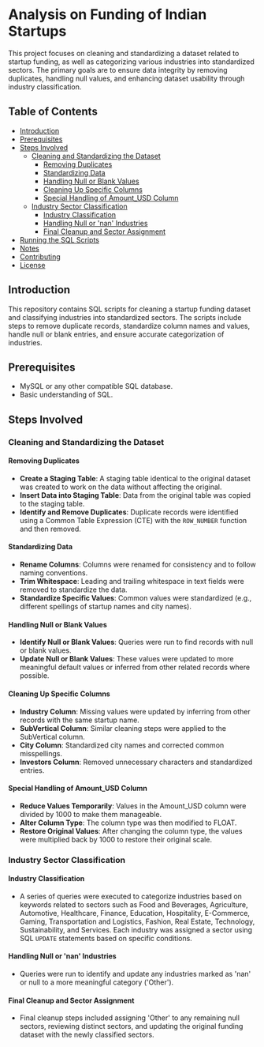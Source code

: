 # Analysis on Funding of Indian Startups

This project focuses on cleaning and standardizing a dataset related to startup funding, as well as categorizing various industries into standardized sectors. The primary goals are to ensure data integrity by removing duplicates, handling null values, and enhancing dataset usability through industry classification.

## Table of Contents
- [Introduction](#introduction)
- [Prerequisites](#prerequisites)
- [Steps Involved](#steps-involved)
  - [Cleaning and Standardizing the Dataset](#cleaning-and-standardizing-the-dataset)
    - [Removing Duplicates](#removing-duplicates)
    - [Standardizing Data](#standardizing-data)
    - [Handling Null or Blank Values](#handling-null-or-blank-values)
    - [Cleaning Up Specific Columns](#cleaning-up-specific-columns)
    - [Special Handling of Amount_USD Column](#special-handling-of-amount_usd-column)
  - [Industry Sector Classification](#industry-sector-classification)
    - [Industry Classification](#industry-classification)
    - [Handling Null or 'nan' Industries](#handling-null-or-nan-industries)
    - [Final Cleanup and Sector Assignment](#final-cleanup-and-sector-assignment)
- [Running the SQL Scripts](#running-the-sql-scripts)
- [Notes](#notes)
- [Contributing](#contributing)
- [License](#license)

## Introduction
This repository contains SQL scripts for cleaning a startup funding dataset and classifying industries into standardized sectors. The scripts include steps to remove duplicate records, standardize column names and values, handle null or blank entries, and ensure accurate categorization of industries.

## Prerequisites
- MySQL or any other compatible SQL database.
- Basic understanding of SQL.

## Steps Involved

### Cleaning and Standardizing the Dataset

#### Removing Duplicates
- **Create a Staging Table**: A staging table identical to the original dataset was created to work on the data without affecting the original.
- **Insert Data into Staging Table**: Data from the original table was copied to the staging table.
- **Identify and Remove Duplicates**: Duplicate records were identified using a Common Table Expression (CTE) with the `ROW_NUMBER` function and then removed.

#### Standardizing Data
- **Rename Columns**: Columns were renamed for consistency and to follow naming conventions.
- **Trim Whitespace**: Leading and trailing whitespace in text fields were removed to standardize the data.
- **Standardize Specific Values**: Common values were standardized (e.g., different spellings of startup names and city names).

#### Handling Null or Blank Values
- **Identify Null or Blank Values**: Queries were run to find records with null or blank values.
- **Update Null or Blank Values**: These values were updated to more meaningful default values or inferred from other related records where possible.

#### Cleaning Up Specific Columns
- **Industry Column**: Missing values were updated by inferring from other records with the same startup name.
- **SubVertical Column**: Similar cleaning steps were applied to the SubVertical column.
- **City Column**: Standardized city names and corrected common misspellings.
- **Investors Column**: Removed unnecessary characters and standardized entries.

#### Special Handling of Amount_USD Column
- **Reduce Values Temporarily**: Values in the Amount_USD column were divided by 1000 to make them manageable.
- **Alter Column Type**: The column type was then modified to FLOAT.
- **Restore Original Values**: After changing the column type, the values were multiplied back by 1000 to restore their original scale.

### Industry Sector Classification

#### Industry Classification
- A series of queries were executed to categorize industries based on keywords related to sectors such as Food and Beverages, Agriculture, Automotive, Healthcare, Finance, Education, Hospitality, E-Commerce, Gaming, Transportation and Logistics, Fashion, Real Estate, Technology, Sustainability, and Services. Each industry was assigned a sector using SQL `UPDATE` statements based on specific conditions.

#### Handling Null or 'nan' Industries
- Queries were run to identify and update any industries marked as 'nan' or null to a more meaningful category ('Other').

#### Final Cleanup and Sector Assignment
- Final cleanup steps included assigning 'Other' to any remaining null sectors, reviewing distinct sectors, and updating the original funding dataset with the newly classified sectors.
